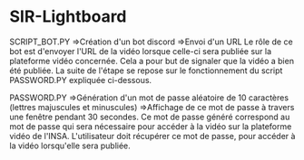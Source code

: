 # SIR-Lightboard

SCRIPT_BOT.PY
=>Création d'un bot discord
=>Envoi d'un URL
Le rôle de ce bot est d'envoyer l'URL de la vidéo lorsque celle-ci sera publiée sur la plateforme vidéo concernée.
Cela a pour but de signaler que la vidéo a bien été publiée.
La suite de l'étape se repose sur le fonctionnement du script PASSWORD.PY expliquée ci-dessous.

PASSWORD.PY
=>Génération d'un mot de passe aléatoire de 10 caractères (lettres majuscules et minuscules)
=>Affichage de ce mot de passe à travers une fenêtre pendant 30 secondes.
Ce mot de passe généré correspond au mot de passe qui sera nécessaire pour accéder à la vidéo sur la plateforme vidéo de l'INSA.
L'utilisateur doit récupérer ce mot de passe, pour accéder à la vidéo lorsqu'elle sera publiée.
